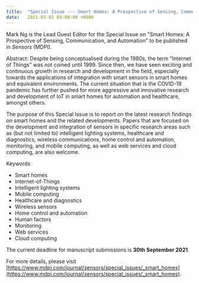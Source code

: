 ```yaml
---
title:  "Special Issue --- Smart Homes: A Prospective of Sensing, Communication, and Automation (Sensors)"
date:   2021-03-01 09:00:00 +0000
---
```


Mark Ng is the Lead Guest Editor for the Special Issue on "Smart Homes: A Prospective of Sensing, Communication, and Automation" to be published in *Sensors* (MDPI).

Abstract: Despite being conceptualised during the 1980s, the term “Internet of Things” was not coined until 1999. Since then, we have seen exciting and continuous growth in research and development in the field, especially towards the applications of integration with smart sensors in smart homes and equivalent environments. The current situation that is the COVID-19 pandemic has further pushed for more aggressive and innovative research and development of IoT in smart homes for automation and healthcare, amongst others.

The purpose of this Special Issue is to report on the latest research findings on smart homes and the related developments. Papers that are focused on the development and integration of sensors in specific research areas such as (but not limited to) intelligent lighting systems, healthcare and diagnostics, wireless communications, home control and automation, monitoring, and mobile computing, as well as web services and cloud computing, are also welcome.  


Keywords
* Smart homes
* Internet-of-Things
* Intelligent lighting systems
* Mobile computing
* Healthcare and diagnostics
* Wireless sensors
* Home control and automation
* Human factors
* Monitoring
* Web services
* Cloud computing


The current deadline for manuscript submissions is **30th September 2021**. 

For more details, please visit [https://www.mdpi.com/journal/sensors/special_issues/_smart_homes](https://www.mdpi.com/journal/sensors/special_issues/_smart_homes). 